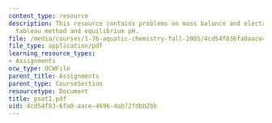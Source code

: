 ```yaml
---
content_type: resource
description: This resource contains problems on mass balance and electroneutrality,
  tableau method and equilibrium pH.
file: /media/courses/1-76-aquatic-chemistry-fall-2005/4cd54f836fa0aace46964ab72fdbb2bb_pset1.pdf
file_type: application/pdf
learning_resource_types:
- Assignments
ocw_type: OCWFile
parent_title: Assignments
parent_type: CourseSection
resourcetype: Document
title: pset1.pdf
uid: 4cd54f83-6fa0-aace-4696-4ab72fdbb2bb
---
```

